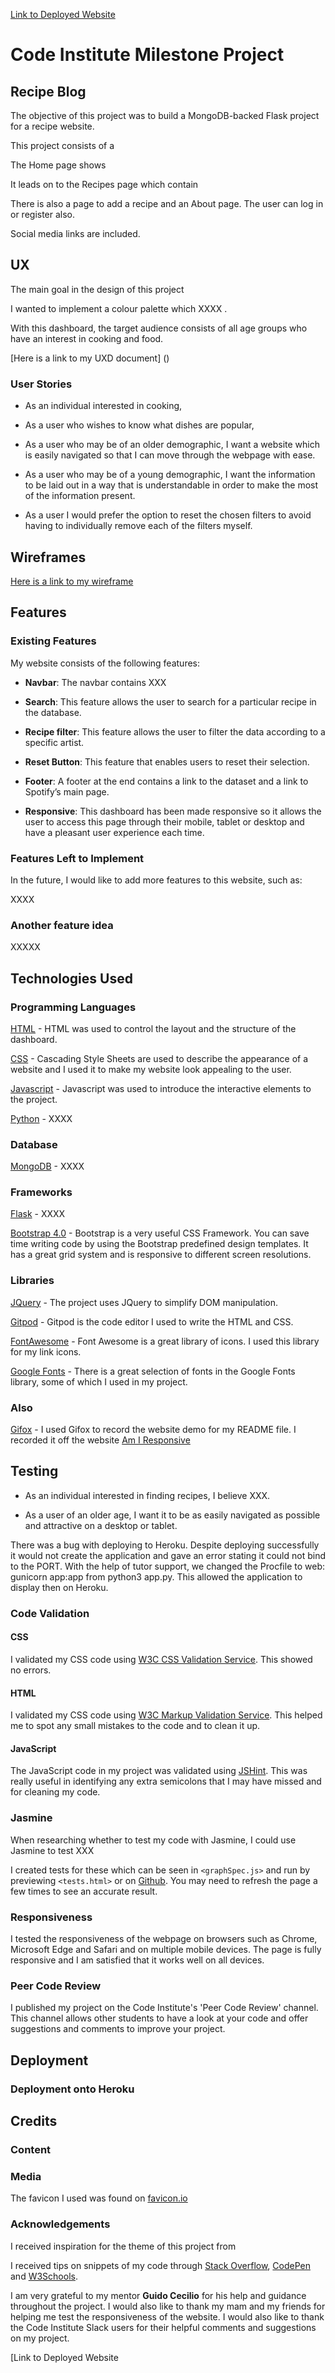 [Link to Deployed Website]( link )

# Code Institute Milestone Project 
## Recipe Blog 

The objective of this project was to build a MongoDB-backed Flask project for a recipe website. 

This project consists of a  

The Home page shows 

It leads on to the Recipes page which contain 

There is also a page to add a recipe and an About page. The user can log in or register also.

Social media links are included. 



## UX

The main goal in the design of this project 

I wanted to implement a colour palette which XXXX . 

With this dashboard, the target audience consists of all age groups who have an interest in cooking and food. 

[Here is a link to my UXD document] ()

### User Stories

* As an individual interested in cooking, 

* As a user who wishes to know what dishes are popular, 

* As a user who may be of an older demographic, I want a website which is easily navigated so that I can move through the webpage with ease.

* As a user who may be of a young demographic, I want the information to be laid out in a way that is understandable in order to make the most of the information present. 

* As a user I would prefer the option to reset the chosen filters to avoid having to individually remove each of the filters myself. 

## Wireframes

[Here is a link to my wireframe]( )


## Features
### Existing Features
My website consists of the following features: 

* **Navbar**: The navbar contains XXX

* **Search**: This feature allows the user to search for a particular recipe in the database. 

* **Recipe filter**: This feature allows the user to filter the data according to a specific artist.

* **Reset Button**: This feature that enables users to reset their selection.

* **Footer**: A footer at the end contains a link to the dataset and a link to Spotify’s main page. 

* **Responsive**: This dashboard has been made responsive so it allows the user to access this page through their mobile, tablet or desktop and have a pleasant user experience each time.

### Features Left to Implement

In the future, I would like to add more features to this website, such as:

XXXX 

### Another feature idea

XXXXX

## Technologies Used

### Programming Languages 

[HTML](https://en.wikipedia.org/wiki/HTML) -
HTML was used to control the layout and the structure of the dashboard.

[CSS](https://en.wikipedia.org/wiki/Cascading_Style_Sheets) -
Cascading Style Sheets are used to describe the appearance of a website and I used it to make my website look appealing to the user.

[Javascript]( https://www.javascript.com/) - 
Javascript was used to introduce the interactive elements to the project. 

[Python]( https://www.python.org/) - 
XXXX

### Database

[MongoDB]( https://www.mongodb.com/) - 
XXXX

### Frameworks 

[Flask]( https://www.palletsprojects.com/p/flask/) - 
XXXX

[Bootstrap 4.0](https://getbootstrap.com/) - 
Bootstrap is a very useful CSS Framework. You can save time writing code by using the Bootstrap predefined design templates. It has a great grid system and is responsive to different screen resolutions.

### Libraries 

[JQuery](https://jquery.com/) - 
The project uses JQuery to simplify DOM manipulation.

[Gitpod](https://www.gitpod.io/) - 
Gitpod is the code editor I used to write the HTML and CSS.

[FontAwesome](https://fontawesome.com/) - 
Font Awesome is a great library of icons. I used this library for my link icons.

[Google Fonts](https://fonts.google.com/) - 
There is a great selection of fonts in the Google Fonts library, some of which I used in my project. 

### Also

[Gifox](https://gifox.io/) - 
I used Gifox to record the website demo for my README file. I recorded it off the website [Am I Responsive](http://ami.responsivedesign.is/?url=https%3A%2F%2Fmelbiggs.github.io%2Fifd-milestoneproject%2F#)

## Testing
* As an individual interested in finding recipes, I believe XXX.

* As a user of an older age, I want it to be as easily navigated as possible and attractive on a desktop or tablet. 

There was a bug with deploying to Heroku. Despite deploying successfully it would not create the application and gave an error stating it could not bind to the PORT. With the help of tutor support, we changed the Procfile to web: gunicorn app:app from python3 app.py. This allowed the application to display then on Heroku. 

### Code Validation

#### CSS
I validated my CSS code using [W3C CSS Validation Service](https://jigsaw.w3.org/css-validator/). This showed no errors.

#### HTML
I validated my CSS code using [W3C Markup Validation Service]( https://validator.w3.org/). This helped me to spot any small mistakes to the code and to clean it up. 

#### JavaScript
The JavaScript code in my project was validated using [JSHint]( https://jshint.com/). This was really useful in identifying any extra semicolons that I may have missed and for cleaning my code. 

### Jasmine
When researching whether to test my code with Jasmine, I could use Jasmine to test XXX

I created tests for these which can be seen in `<graphSpec.js>` and run by previewing `<tests.html>` or on [Github](https://melbiggs.github.io/ifd-milestoneproject/tests.html). You may need to refresh the page a few times to see an accurate result.

### Responsiveness
I tested the responsiveness of the webpage on browsers such as Chrome, Microsoft Edge and Safari and on multiple mobile devices. The page is fully responsive and I am satisfied that it works well on all devices.

### Peer Code Review
I published my project on the Code Institute's 'Peer Code Review' channel. This channel allows other students to have a look at your code and offer suggestions and comments to improve your project. 

## Deployment

### Deployment onto Heroku 

## Credits

### Content

### Media
The favicon I used was found on [favicon.io](https://favicon.io/emoji-favicons/)

### Acknowledgements
I received inspiration for the theme of this project from

I received tips on snippets of my code through [Stack Overflow](https://stackoverflow.com/), [CodePen]( https://codepen.io/) and [W3Schools](https://www.w3schools.com/).

I am very grateful to my mentor **Guido Cecilio** for his help and guidance throughout the project. I would also like to thank my mam and my friends for helping me test the responsiveness of the website. I would also like to thank the Code Institute Slack users for their helpful comments and suggestions on my project. 

[Link to Deployed Website